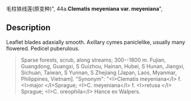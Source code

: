 毛柱铁线莲(原变种)",
44a.**Clematis meyeniana var. meyeniana**",

## Description
Leaflet blades adaxially smooth. Axillary cymes paniclelike, usually many flowered. Pedicel puberulous.

> Sparse forests, scrub, along streams; 300--1800 m. Fujian, Guangdong, Guangxi, S Guizhou, Hainan, Hubei, S Hunan, Jiangxi, Sichuan, Taiwan, S Yunnan, S Zhejiang [Japan, Laos, Myanmar, Philippines, Vietnam].
  "Synonym": "&lt;I&gt;Clematis meyeniana&lt;/I&gt; f. &lt;I&gt;major &lt;/I&gt;Sprague; &lt;I&gt;C. meyeniana&lt;/I&gt; f. &lt;I&gt;retusa &lt;/I&gt; Sprague; &lt;I&gt;C. oreophila&lt;/I&gt; Hance ex Walpers.
